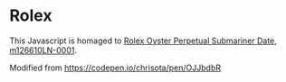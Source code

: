 # Rolex
This Javascript is homaged to [Rolex Oyster Perpetual Submariner Date, m126610LN-0001](https://kietpawpan.github.io/Rolex/).

Modified from https://codepen.io/chrisota/pen/OJJbdbR
